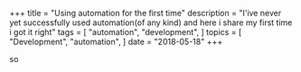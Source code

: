 +++
title = "Using automation for the first time"
description = "I'ive never yet successfully used automation(of any kind) and here i share my first time i got it right"
tags = [
    "automation",
    "development",
]
topics = [
    "Development",
    "automation",
]
date = "2018-05-18"
+++

so